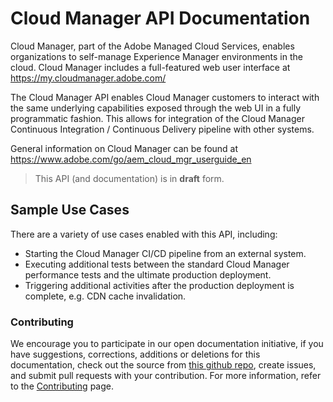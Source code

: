 # Cloud Manager API Documentation

Cloud Manager, part of the Adobe Managed Cloud Services, enables organizations to self-manage Experience Manager environments in the cloud. Cloud Manager includes
a full-featured web user interface at https://my.cloudmanager.adobe.com/

The Cloud Manager API enables Cloud Manager customers to interact with the same underlying capabilities exposed through the web UI in a fully programmatic fashion. This allows for integration of the Cloud Manager Continuous Integration / Continuous Delivery pipeline with other systems.

General information on Cloud Manager can be found at https://www.adobe.com/go/aem_cloud_mgr_userguide_en

> This API (and documentation) is in **draft** form.

## Sample Use Cases

There are a variety of use cases enabled with this API, including:

* Starting the Cloud Manager CI/CD pipeline from an external system.
* Executing additional tests between the standard Cloud Manager performance tests and the ultimate production deployment.
* Triggering additional activities after the production deployment is complete, e.g. CDN cache invalidation.

### Contributing

We encourage you to participate in our open documentation initiative, if you have suggestions, corrections, additions or deletions for this documentation, check out the source from [this github repo](https://github.com/AdobeDocs/cloudmanager-api-docs), create issues, and submit pull requests with your contribution. For more information, refer to the [Contributing](https://github.com/AdobeDocs/cloudmanager-api-docs/blob/master/CONTRIBUTING.md) page.

